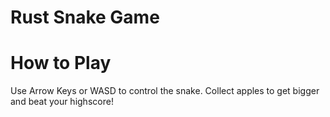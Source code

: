# Rust Snake Game

# How to Play

Use Arrow Keys or WASD to control the snake. Collect apples to get bigger and beat your highscore!